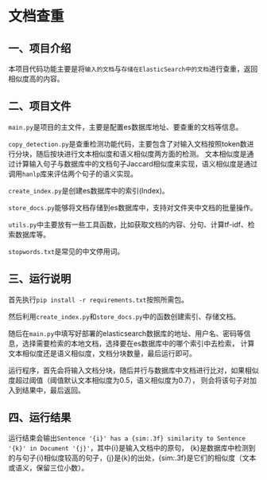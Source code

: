 # 文档查重
## 一、项目介绍
本项目代码功能主要是将`输入的文档`与`存储在ElasticSearch中的文档`进行查重，返回相似度高的内容。

## 二、项目文件
`main.py`是项目的主文件，主要是配置es数据库地址、要查重的文档等信息。

`copy_detection.py`是查重检测功能代码，主要包含了对输入文档按照token数进行分块，随后按块进行文本相似度和语义相似度两方面的检测。
文本相似度是通过计算输入句子与数据库中的文档句子Jaccard相似度来实现，语义相似度是通过调用`hanlp`库来评估两个句子的语义实现。

`create_index.py`是创建es数据库中的索引(Index)。

`store_docs.py`能够将文档存储到es数据库中，支持对文件夹中文档的批量操作。

`utils.py`中主要放有一些工具函数，比如获取文档的内容、分句、计算tf-idf、检索数据库等。

`stopwords.txt`是常见的中文停用词。


## 三、运行说明
首先执行`pip install -r requirements.txt`按照所需包。

然后利用`create_index.py`和`store_docs.py`中的函数创建索引、存储文档。

随后在`main.py`中填写好部署的elasticsearch数据库的地址、用户名、密码等信息，选择需要检索的本地文档，选择要在es数据库中的哪个索引中去检索，
计算文本相似度还是语义相似度，文档分块数量，最后运行即可。

运行程序，首先会将输入文档分块，随后并行与数据库中文档进行比对，如果相似度超过阈值（阈值默认文本相似度为0.5，语义相似度为0.7），
则会将该句子对加入到结果中，最后返回。

## 四、运行结果
运行结束会输出`Sentence '{i}' has a {sim:.3f} similarity to Sentence '{k}' in Document '{j}'`，其中{i}是输入文档中的原句，
{k}是数据库中检测到的与句子{i}相似度较高的句子，{j}是{k}的出处，{sim:.3f}是它们的相似度（文本或语义，保留三位小数）。